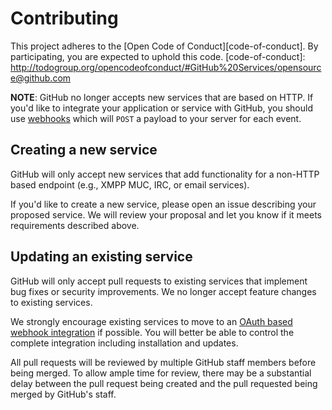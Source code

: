 # Contributing

This project adheres to the [Open Code of Conduct][code-of-conduct]. By participating, you are expected to uphold this code.
[code-of-conduct]: http://todogroup.org/opencodeofconduct/#GitHub%20Services/opensource@github.com

**NOTE**: GitHub no longer accepts new services that are based on HTTP. If you'd like to integrate
your application or service with GitHub, you should use [webhooks][webhooks] which will `POST` a
payload to your server for each event.

## Creating a new service

GitHub will only accept new services that add functionality for a non-HTTP based endpoint (e.g.,
XMPP MUC, IRC, or email services).

If you'd like to create a new service, please open an issue describing your proposed service. We
will review your proposal and let you know if it meets requirements described above.

## Updating an existing service

GitHub will only accept pull requests to existing services that implement bug fixes or security
improvements. We no longer accept feature changes to existing services.

We strongly encourage existing services to move to an [OAuth based webhook integration][webhooks]
if possible. You will better be able to control the complete integration including installation
and updates.

All pull requests will be reviewed by multiple GitHub staff members before being merged.
To allow ample time for review, there may be a substantial delay between the pull request being created and the pull requested
being merged by GitHub's staff.

[webhooks]: https://developer.github.com/webhooks/
